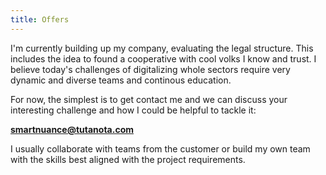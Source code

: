 ```yaml
---
title: Offers
---
```


I'm currently building up my company, evaluating the legal structure. This
includes the idea to found a cooperative with cool volks I know and trust. I
believe today's challenges of digitalizing whole sectors require very dynamic
and diverse teams and continous education.

For now, the simplest is to get contact me and we can discuss your interesting
challenge and how I could be helpful to tackle it:

**smartnuance@tutanota.com**

I usually collaborate with teams from the customer or build my own team with the
skills best aligned with the project requirements.
